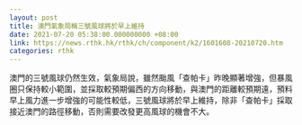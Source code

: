 ```yaml
---
layout: post
title: 澳門氣象局稱三號風球將於早上維持
date: 2021-07-20 05:38:00.000000000 +08:00
link: https://news.rthk.hk/rthk/ch/component/k2/1601608-20210720.htm
categories: rthk
---
```


澳門的三號風球仍然生效，氣象局說，雖然颱風「查帕卡」昨晚顯著增強，但暴風圈只保持較小範圍，並採取較預期偏西的方向移動，與澳門的距離較預期遠，預料早上風力進一步增強的可能性較低，三號風球將於早上維持，除非「查帕卡」採取接近澳門的路徑移動，否則需要改發更高風球的機會不大。
